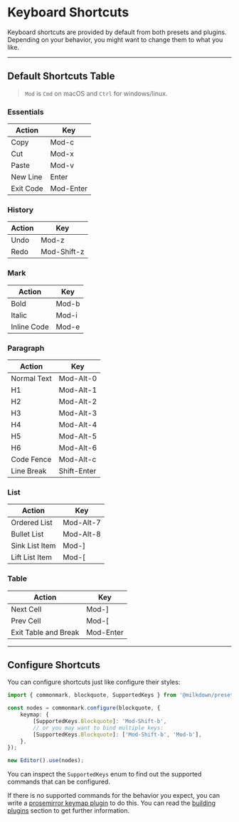 # Keyboard Shortcuts

Keyboard shortcuts are provided by default from both presets and plugins.
Depending on your behavior, you might want to change them to what you like.

---

## Default Shortcuts Table

> `Mod` is `Cmd` on macOS and `Ctrl` for windows/linux.

### Essentials

| Action    | Key       |
| --------- | --------- |
| Copy      | Mod-c     |
| Cut       | Mod-x     |
| Paste     | Mod-v     |
| New Line  | Enter     |
| Exit Code | Mod-Enter |

### History

| Action | Key         |
| ------ | ----------- |
| Undo   | Mod-z       |
| Redo   | Mod-Shift-z |

### Mark

| Action      | Key   |
| ----------- | ----- |
| Bold        | Mod-b |
| Italic      | Mod-i |
| Inline Code | Mod-e |

### Paragraph

| Action      | Key         |
| ----------- | ----------- |
| Normal Text | Mod-Alt-0   |
| H1          | Mod-Alt-1   |
| H2          | Mod-Alt-2   |
| H3          | Mod-Alt-3   |
| H4          | Mod-Alt-4   |
| H5          | Mod-Alt-5   |
| H6          | Mod-Alt-6   |
| Code Fence  | Mod-Alt-c   |
| Line Break  | Shift-Enter |

### List

| Action         | Key       |
| -------------- | --------- |
| Ordered List   | Mod-Alt-7 |
| Bullet List    | Mod-Alt-8 |
| Sink List Item | Mod-]     |
| Lift List Item | Mod-[     |

### Table

| Action               | Key       |
| -------------------- | --------- |
| Next Cell            | Mod-]     |
| Prev Cell            | Mod-[     |
| Exit Table and Break | Mod-Enter |

---

## Configure Shortcuts

You can configure shortcuts just like configure their styles:

```typescript
import { commonmark, blockquote, SupportedKeys } from '@milkdown/preset-commonmark';

const nodes = commonmark.configure(blockquote, {
    keymap: {
        [SupportedKeys.Blockquote]: 'Mod-Shift-b',
        // or you may want to bind multiple keys:
        [SupportedKeys.Blockquote]: ['Mod-Shift-b', 'Mod-b'],
    },
});

new Editor().use(nodes);
```

You can inspect the `SupportedKeys` enum to find out the supported commands that can be configured.

If there is no supported commands for the behavior you expect, you can write a [prosemirror keymap plugin](https://github.com/ProseMirror/prosemirror-keymap) to do this.
You can read the [building plugins](/#/building-plugins) section to get further information.
